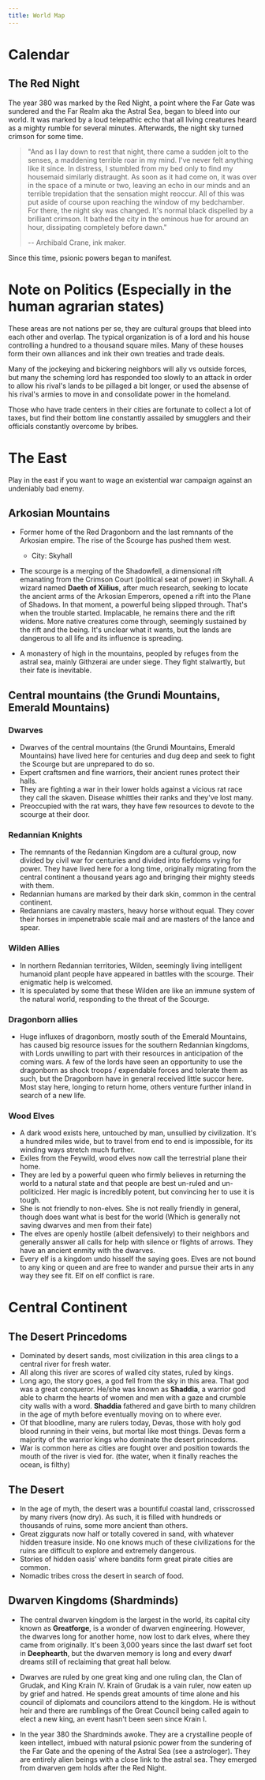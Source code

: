 ```yaml
---
title: World Map
---
```

# Calendar

## The Red Night

The year 380 was marked by the Red Night, a point where the Far Gate was sundered and the Far Realm aka the Astral Sea, began to bleed into our world. It was marked by a loud telepathic echo that all living creatures heard as a mighty rumble for several minutes. Afterwards, the night sky turned crimson for some time. 

>    "And as I lay down to rest that night, there came a sudden jolt to the senses, a maddening terrible roar in my mind. I've never felt anything like it since. In distress, I stumbled from my bed only to find my housemaid similarly distraught. As soon as it had come on, it was over in the space of a minute or two, leaving an echo in our minds and an terrible trepidation that the sensation might reoccur. All of this was put aside of course upon reaching the window of my bedchamber. For there, the night sky was changed.  It's normal black dispelled by a brilliant crimson. It bathed the city in the ominous hue for around an hour, dissipating completely before dawn."  
> 
>    -- Archibald Crane, ink maker.

Since this time, psionic powers began to manifest.

# Note on Politics (Especially in the human agrarian states)

These areas are not nations per se, they are cultural groups that bleed into each other and overlap. The typical organization is of a lord and his house controlling a hundred to a thousand square miles. Many of these houses form their own alliances and ink their own treaties and trade deals. 

Many of the jockeying and bickering neighbors will ally vs outside forces, but many the scheming lord has responded too slowly to an attack in order to allow his rival's lands to be pillaged a bit longer, or used the absense of his rival's armies to move in and consolidate power in the homeland.

Those who have trade centers in their cities are fortunate to collect a lot of taxes, but find their bottom line constantly assailed by smugglers and their officials constantly overcome by bribes.

# The East

Play in the east if you want to wage an existential war campaign against an undeniably bad enemy.

## Arkosian Mountains

* Former home of the Red Dragonborn and the last remnants of the Arkosian empire. The rise of the Scourge has pushed them west.   
  * City: Skyhall

* The scourge is a merging of the Shadowfell, a dimensional rift emanating from the Crimson Court (political seat of power) in Skyhall. A wizard named **Daeth of  Xiilius**, after much research, seeking to locate the ancient arms of the Arkosian Emperors, opened a rift into the Plane of Shadows. In that moment, a powerful being slipped through. That's when the trouble started. Implacable, he remains there and the rift widens. More native creatures come through, seemingly sustained by the rift and the being. It's unclear what it wants, but the lands are dangerous to all life and its influence is spreading. 

* A monastery of high in the mountains, peopled by refuges from the astral sea, mainly Githzerai are under siege. They fight stalwartly, but their fate is inevitable. 

## Central mountains (the Grundi Mountains, Emerald Mountains) 

### Dwarves
* Dwarves of the central mountains (the Grundi Mountains, Emerald Mountains) have lived here for centuries and dug deep and seek to fight the Scourge but are unprepared to do so.   
* Expert craftsmen and fine warriors, their ancient runes protect their halls.  
* They are fighting a war in their lower holds against a vicious rat race they call the skaven. Disease whittles their ranks and they've lost many.
* Preoccupied with the rat wars, they have few resources to devote to the scourge at their door.

### Redannian Knights
* The remnants of the Redannian Kingdom are a cultural group, now divided by civil war for centuries and divided into fiefdoms vying for power. They have lived here for a long time, originally migrating from the central continent a thousand years ago and bringing their mighty steeds with them.
* Redannian humans are marked by their dark skin, common in the central continent.  
* Redannians are cavalry masters, heavy horse without equal. They cover their horses in impenetrable scale mail and are masters of the lance and spear.

### Wilden Allies
* In northern Redannian territories, Wilden, seemingly living intelligent humanoid plant people have appeared in battles with the scourge. Their enigmatic help is welcomed.
* It is speculated by some that these Wilden are like an immune system of the natural world, responding to the threat of the Scourge.

### Dragonborn allies
* Huge influxes of dragonborn, mostly south of the Emerald Mountains, has caused big resource issues for the southern Redannian kingdoms, with Lords unwilling to part with their resources in anticipation of the coming wars. A few of the lords have seen an opportunity to use the dragonborn as shock troops / expendable forces and tolerate them as such, but the Dragonborn have in general received little succor here. Most stay here, longing to return home, others venture further inland in search of a new life.

### Wood Elves
* A dark wood exists here, untouched by man, unsullied by civilization. It's a hundred miles wide, but to travel from end to end is impossible, for its winding ways stretch much further. 
* Exiles from the Feywild, wood elves now call the terrestrial plane their home. 
* They are led by a powerful queen who firmly believes in returning the world to a natural state and that people are best un-ruled and un-politicized. Her magic is incredibly potent, but convincing her to use it is tough. 
* She is not friendly to non-elves. She is not really friendly in general, though does want what is best for the world (Which is generally not saving dwarves and men from their fate)
* The elves are openly hostile (albeit defensively) to their neighbors and generally answer all calls for help with silence or flights of arrows. They have an ancient enmity with the dwarves.
* Every elf is a kingdom undo hisself the saying goes. Elves are not bound to any king or queen and are free to wander and pursue their arts in any way they see fit. Elf on elf conflict is rare.

# Central Continent

## The Desert Princedoms
* Dominated by desert sands, most civilization in this area clings to a central river for fresh water. 
* All along this river are scores of walled city states, ruled by kings.  
* Long ago, the story goes, a god fell from the sky in this area. That god was a great conqueror. He/she was known as **Shaddia**, a warrior god able to charm the hearts of women and men with a gaze and crumble city walls with a word. **Shaddia** fathered and gave birth to many children in the age of myth before eventually moving on to where ever.
* Of that bloodline, many are rulers today, Devas, those with holy god blood running in their veins, but mortal like most things. Devas form a majority of the warrior kings who dominate the desert princedoms.
* War is common here as cities are fought over and position towards the mouth of the river is vied for. (the water, when it finally reaches the ocean, is filthy)

## The Desert
* In the age of myth, the desert was a bountiful coastal land, crisscrossed by many rivers (now dry). As such, it is filled with hundreds or thousands of ruins, some more ancient than others. 
* Great ziggurats now half or totally covered in sand, with whatever hidden treasure inside. No one knows much of these civilizations for the ruins are difficult to explore and extremely dangerous.
* Stories of hidden oasis' where bandits form great pirate cities are common.
* Nomadic tribes cross the desert in search of food.

## Dwarven Kingdoms (Shardminds)

* The central dwarven kingdom is the largest in the world, its capital city known as **Greatforge**, is a wonder of dwarven engineering. However, the dwarves long for another home, now lost to dark elves, where they came from originally. It's been 3,000 years since the last dwarf set foot in **Deephearth**, but the dwarven memory is long and every dwarf dreams still of reclaiming that great hall below.

* Dwarves are ruled by one great king and one ruling clan, the Clan of Grudak, and King Krain IV. Krain of Grudak is a vain ruler, now eaten up by grief and hatred. He spends great amounts of time alone and his council of diplomats and councilors attend to the kingdom. He is without heir and there are rumblings of the Great Council being called again to elect a new king, an event hasn't been seen since Krain I.

* In the year 380 the Shardminds awoke. They are a crystalline people of keen intellect, imbued with natural psionic power from the sundering of the Far Gate and the opening of the Astral Sea (see a astrologer). They are entirely alien beings with a close link to the astral sea. They emerged from dwarven gem holds after the Red Night.








